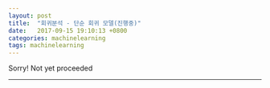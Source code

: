 ```yaml
---
layout: post
title:  "회귀분석 - 단순 회귀 모델(진행중)"
date:   2017-09-15 19:10:13 +0800
categories: machinelearning
tags: machinelearning
---
```

Sorry! Not yet proceeded

---